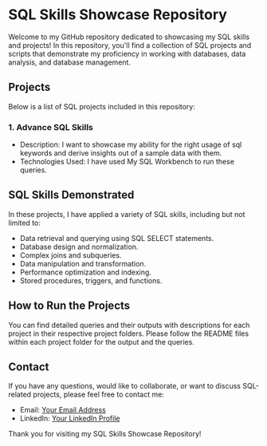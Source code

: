 # SQL Skills Showcase Repository

Welcome to my GitHub repository dedicated to showcasing my SQL skills and projects! In this repository, you'll find a collection of SQL projects and scripts that demonstrate my proficiency in working with databases, data analysis, and database management.

## Projects

Below is a list of SQL projects included in this repository:

### 1. Advance SQL Skills

- Description: I want to showcase my ability for the right usage of sql keywords and derive insights out of a sample data with them.
- Technologies Used: I have used My SQL Workbench to run these queries.


## SQL Skills Demonstrated

In these projects, I have applied a variety of SQL skills, including but not limited to:

- Data retrieval and querying using SQL SELECT statements.
- Database design and normalization.
- Complex joins and subqueries.
- Data manipulation and transformation.
- Performance optimization and indexing.
- Stored procedures, triggers, and functions.

## How to Run the Projects

You can find detailed queries and their outputs with descriptions for each project in their respective project folders. Please follow the README files within each project folder for the output and the queries.

## Contact

If you have any questions, would like to collaborate, or want to discuss SQL-related projects, please feel free to contact me:

- Email: [Your Email Address](mailto:hadiabdul9999@gmail.com)
- LinkedIn: [Your LinkedIn Profile]([https://www.linkedin.com/in/yourprofile/](https://www.linkedin.com/in/abdul-hadi-mohammed-81a54a137/))

Thank you for visiting my SQL Skills Showcase Repository!

